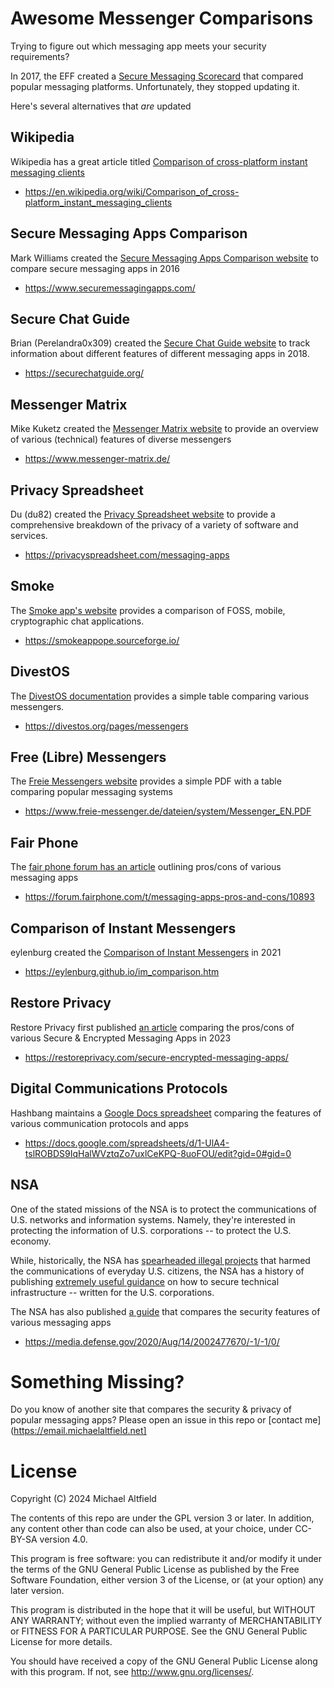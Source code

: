 # Awesome Messenger Comparisons

Trying to figure out which messaging app meets your security requirements?

In 2017, the EFF created a [Secure Messaging Scorecard](https://www.eff.org/pages/secure-messaging-scorecard) that compared popular messaging platforms. Unfortunately, they stopped updating it.

Here's several alternatives that *are* updated

## Wikipedia

Wikipedia has a great article titled [Comparison of cross-platform instant messaging clients](https://en.wikipedia.org/wiki/Comparison_of_cross-platform_instant_messaging_clients)

 * https://en.wikipedia.org/wiki/Comparison_of_cross-platform_instant_messaging_clients

## Secure Messaging Apps Comparison

Mark Williams created the [Secure Messaging Apps Comparison website](https://www.securemessagingapps.com/) to compare secure messaging apps in 2016

 * https://www.securemessagingapps.com/

## Secure Chat Guide

Brian (Perelandra0x309) created the [Secure Chat Guide website](https://securechatguide.org/about.html) to track information about different features of different messaging apps in 2018.

 * https://securechatguide.org/

## Messenger Matrix

Mike Kuketz created the [Messenger Matrix website](https://www.messenger-matrix.de/) to provide an overview of various (technical) features of diverse messengers

 * https://www.messenger-matrix.de/

## Privacy Spreadsheet

Du (du82) created the [Privacy Spreadsheet website](https://privacyspreadsheet.com/messaging-apps) to provide a comprehensive breakdown of the privacy of a variety of software and services.

 * https://privacyspreadsheet.com/messaging-apps

## Smoke

The [Smoke app's website](https://smokeappope.sourceforge.io/) provides a comparison of FOSS, mobile, cryptographic chat applications.

 * https://smokeappope.sourceforge.io/

## DivestOS

The [DivestOS documentation](https://divestos.org/pages/messengers) provides a simple table comparing various messengers.

 * https://divestos.org/pages/messengers

## Free (Libre) Messengers

The [Freie Messengers website](https://www.freie-messenger.de/dateien/system/Messenger_EN.PDF) provides a simple PDF with a table comparing popular messaging systems

 * https://www.freie-messenger.de/dateien/system/Messenger_EN.PDF

## Fair Phone

The [fair phone forum has an article](https://forum.fairphone.com/t/messaging-apps-pros-and-cons/10893) outlining pros/cons of various messaging apps

 * https://forum.fairphone.com/t/messaging-apps-pros-and-cons/10893

## Comparison of Instant Messengers

eylenburg created the [Comparison of Instant Messengers](https://eylenburg.github.io/im_comparison.htm) in 2021

 * https://eylenburg.github.io/im_comparison.htm

## Restore Privacy

Restore Privacy first published [an article](https://restoreprivacy.com/secure-encrypted-messaging-apps/) comparing the pros/cons of various Secure & Encrypted Messaging Apps in 2023

 * https://restoreprivacy.com/secure-encrypted-messaging-apps/

## Digital Communications Protocols

Hashbang maintains a [Google Docs spreadsheet](https://docs.google.com/spreadsheets/d/1-UlA4-tslROBDS9IqHalWVztqZo7uxlCeKPQ-8uoFOU/edit?gid=0#gid=0) comparing the features of various communication protocols and apps

 * https://docs.google.com/spreadsheets/d/1-UlA4-tslROBDS9IqHalWVztqZo7uxlCeKPQ-8uoFOU/edit?gid=0#gid=0

## NSA

One of the stated missions of the NSA is to protect the communications of U.S. networks and information systems. Namely, they're interested in protecting the information of U.S. corporations -- to protect the U.S. economy.

While, historically, the NSA has [spearheaded illegal projects](https://en.wikipedia.org/wiki/2010s_global_surveillance_disclosures) that harmed the communications of everyday U.S. citizens, the NSA has a history of publishing [extremely useful guidance](https://www.redhat.com/en/blog/nsa-releases-security-guidance-for-red-hat-enterprise-linux-5) on how to secure technical infrastructure -- written for the U.S. corporations.

The NSA has also published [a guide](https://media.defense.gov/2020/Aug/14/2002477670/-1/-1/0/) that compares the security features of various messaging apps

 * https://media.defense.gov/2020/Aug/14/2002477670/-1/-1/0/

# Something Missing?

Do you know of another site that compares the security & privacy of popular messaging apps? Please open an issue in this repo or [contact me](https://email.michaelaltfield.net]

# License

Copyright (C) 2024 Michael Altfield

The contents of this repo are under the GPL version 3 or later.
In addition, any content other than code can also be used, at your
choice, under CC-BY-SA version 4.0.

This program is free software: you can redistribute it and/or modify
it under the terms of the GNU General Public License as published by
the Free Software Foundation, either version 3 of the License, or
(at your option) any later version.

This program is distributed in the hope that it will be useful,
but WITHOUT ANY WARRANTY; without even the implied warranty of
MERCHANTABILITY or FITNESS FOR A PARTICULAR PURPOSE.  See the
GNU General Public License for more details.

You should have received a copy of the GNU General Public License
along with this program.  If not, see <http://www.gnu.org/licenses/>.
